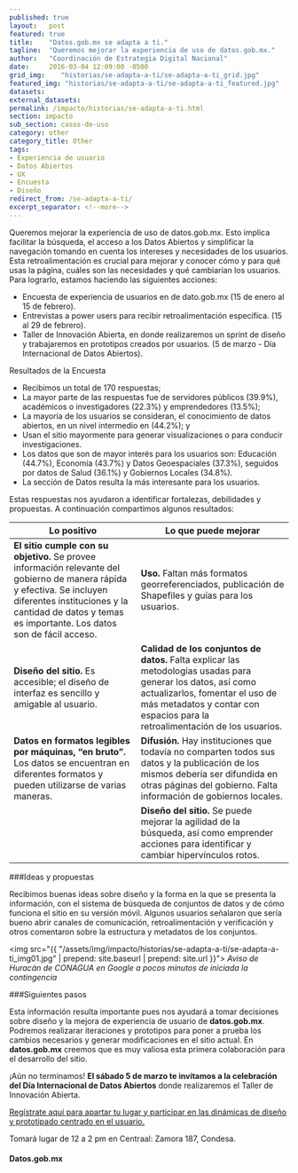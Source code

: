 ```yaml
---
published: true
layout:   post
featured: true
title:    "Datos.gob.mx se adapta a ti."
tagline:  "Queremos mejorar la experiencia de uso de datos.gob.mx."
author:   "Coordinación de Estrategia Digital Nacional"
date:     2016-03-04 12:09:00 -0500
grid_img:    "historias/se-adapta-a-ti/se-adapta-a-ti_grid.jpg"
featured_img: "historias/se-adapta-a-ti/se-adapta-a-ti_featured.jpg"
datasets:
external_datasets:
permalink: /impacto/historias/se-adapta-a-ti.html
section: impacto
sub_section: casos-de-uso
category: other
category_title: Other
tags:
- Experiencia de usuario
- Datos Abiertos
- UX
- Encuesta
- Diseño
redirect_from: /se-adapta-a-ti/
excerpt_separator: <!--more-->
---
```


Queremos mejorar la experiencia de uso de datos.gob.mx. Esto implica facilitar la búsqueda, el acceso a los Datos Abiertos y simplificar la navegación tomando en cuenta los intereses y necesidades de los usuarios. Esta retroalimentación es crucial para mejorar y conocer cómo y para qué usas la página, cuáles son las necesidades y qué cambiarían los usuarios. <!--more-->Para lograrlo, estamos haciendo las siguientes acciones:

* Encuesta de experiencia de usuarios en de dato.gob.mx (15 de enero al 15 de febrero).
* Entrevistas a power users para recibir retroalimentación específica. (15 al 29 de febrero).
* Taller de Innovación Abierta, en donde realizaremos un sprint de diseño y trabajaremos en prototipos creados por usuarios. (5 de marzo - Día Internacional de Datos Abiertos).

Resultados de la Encuesta

* Recibimos un total de 170 respuestas;
* La mayor parte de las respuestas fue de servidores públicos (39.9%), académicos o investigadores (22.3%) y emprendedores (13.5%);
* La mayoría de los usuarios se consideran,  el conocimiento de datos abiertos, en un nivel intermedio en (44.2%); y
* Usan el sitio mayormente para generar visualizaciones o para conducir investigaciones.
* Los datos que son de mayor interés para los usuarios son: Educación (44.7%), Economía (43.7%) y Datos Geoespaciales (37.3%), seguidos por datos de Salud (36.1%) y Gobiernos Locales (34.8%).
* La sección de Datos resulta la más interesante para los usuarios.

Estas respuestas nos ayudaron a identificar fortalezas, debilidades y propuestas. A continuación compartimos algunos resultados:

<div class="guide">
  <table>
    <thead>
        <tr>
          <th>Lo positivo</th>
          <th>Lo que puede mejorar</th>
        </tr>
    </thead>
    <tbody>
        <tr>
          <td>
            <b>El sitio cumple con su objetivo.</b> Se provee información relevante del gobierno de manera rápida y efectiva. Se incluyen diferentes instituciones y la cantidad de datos  y temas es importante. Los datos son de fácil acceso.
          </td>
          <td>
            <b>Uso.</b> Faltan más formatos georreferenciados, publicación de Shapefiles y guías para los usuarios.
          </td>
        </tr>
        <tr>
          <td>
            <b>Diseño del sitio.</b> Es accesible; el diseño de interfaz es sencillo y amigable al usuario.
          </td>
          <td>
            <b>Calidad de los conjuntos de datos.</b> Falta explicar las metodologías usadas para generar los datos, así como actualizarlos, fomentar el uso de más metadatos y contar con espacios para la retroalimentación de los usuarios.
          </td>
        </tr>
        <tr>
          <td>
            <b>Datos en formatos legibles por máquinas, “en bruto”.</b> Los datos se encuentran en diferentes formatos y pueden utilizarse de varias maneras.    
          </td>
          <td>
            <b>Difusión.</b> Hay instituciones que todavía no comparten todos sus datos y la publicación de los mismos debería ser difundida en otras páginas del gobierno. Falta información de gobiernos locales.
          </td>
        </tr>
        <tr>
          <td>&nbsp;</td>
          <td>
            <b>Diseño del sitio.</b> Se puede mejorar la agilidad de la búsqueda, así como emprender acciones para identificar y cambiar hipervínculos rotos.
          </td>
        </tr>
      </tbody>
    </table>
</div>

###Ideas y propuestas

Recibimos buenas ideas sobre diseño y la forma en la que se presenta la información, con el sistema de búsqueda de conjuntos de datos y de cómo funciona el sitio en su versión móvil. Algunos usuarios señalaron que sería bueno abrir canales de comunicación, retroalimentación y verificación y otros comentaron sobre la estructura y metadatos de los conjuntos.

<img src="{{ "/assets/img/impacto/historias/se-adapta-a-ti/se-adapta-a-ti_img01.jpg" | prepend: site.baseurl | prepend: site.url }}">
*Aviso de Huracán de CONAGUA en Google a pocos minutos de iniciada la contingencia*

###Siguientes pasos

Esta información resulta importante pues nos ayudará a tomar decisiones sobre diseño y la mejora de experiencia de usuario de **datos.gob.mx**.  Podremos realizarar iteraciones y prototipos para poner a prueba los cambios necesarios y generar modificaciones en el sitio actual. En **datos.gob.mx** creemos que es muy valiosa esta primera colaboración para el desarrollo del sitio.

¡Aún no terminamos! **El sábado 5 de marzo te invitamos a la celebración del Día Internacional de Datos Abiertos** donde realizaremos el Taller de Innovación Abierta.

[Regístrate aquí para apartar tu lugar y participar en las dinámicas de diseño y prototipado centrado en el usuario.
](https://docs.google.com/forms/d/1b7E5HYefTBNVBESu6V8ACSnhU98ARuXItuyF3z_5tVA/viewform)

Tomará lugar de 12 a 2 pm en Centraal: Zamora 187, Condesa.


#### Datos.gob.mx
